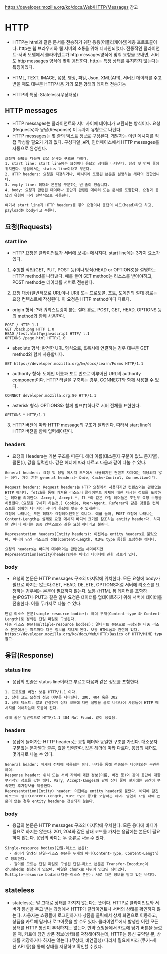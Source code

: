 https://developer.mozilla.org/ko/docs/Web/HTTP/Messages 참고

# HTTP

- HTTP는 html과 같은 문서를 전송하기 위한 응용(어플리케이션)계층 프로토콜이다. http는 웹 브라우저와 웹 서버의 소통을 위해 디자인되었다. 전통적인 클라이언트-서버 모델에서 클라이언트가 http messages양식에 맞춰 요청을 보내면, 서버도 http messages 양식에 맞춰 응답한다. http는 특정 상태를 유지하지 않는다는 특징이있다.
- HTML, TEXT, IMAGE, 음성, 영상, 파일, Json, XML(API), 서버간 데이터를 주고받을 때도 대부분 HTTP사용 거의 모든 형태의 데이터 전송가능

- HTTP의 특징: Stateless(무상태성)

## HTTP messages

- HTTP messages는 클라이언트와 서버 사이에 데이터가 교환되는 방식이다. 요청(Requests)과 응답(Response) 이 두가지 유형으로 나뉜다.
- HTTP messages는 몇 줄의 텍스트 정보로 구성된다. 개발자는 이런 메시지를 직접 작성할 필요가 거의 없다. 구성파일 ,API, 인터페이스에서 HTTP messages를 자동으로 완성한다.

```
요청과 응답은 다음과 같은 유사한 구조를 가진다.
1. start line: start line에는 요청이나 응답의 상태를 나타낸다. 항상 첫 번째 줄에 위치한다. 응답에서는 status line이라고 부른다.
2. HTTP headers: 요청을 지정하거나, 메시지에 포함된 본문을 설명하는 헤더의 집합입니다.
3. empty line: 헤더와 본문을 구분하는 빈 줄이 있습니다.
4. body: 요청과 관련된 데이터나 응답과 관련된 데이터 또는 문서를 포함한다. 요청과 응답의 유형에 따라 선택적으로 사용한다.

여기서 start line과 HTTP headers를 묶어 요청이나 응답의 헤드(head)라고 하고, payload는 body라고 부른다.
```

## 요청(Requests)

### start line

- HTTP 요청은 클라이언트가 서버에 보내는 메시지다. start line에는 3가지 요소가 있다.

1. 수행할 작업(GET, PUT, POST 등)이나 방식(HEAD or OPTIONS)을 설명하는 HTTP method를 나타낸다. 예를 들어 GET method는 리소스를 받아야하고, POST method는 데이터를 서버로 전송한다.

2. 요청 대상(일반적으로 URL이나 URI) 또는 프로토콜, 포트, 도메인의 절대 경로는 요청 컨텍스트에 작성된다. 이 요청은 HTTP method마다 다르다.

- origin 형식: ?와 쿼리스트링이 붙는 절대 경로. POST, GET, HEAD, OPTIONS 등의 method와 함께 사용한다.

```
POST / HTTP 1.1
GET /back.png HTTP 1.0
HEAD /test.html?q=javascript HTTP/ 1.1
OPTIONS /page.html HTTP/1.0
```

- absolute 형식: 완전한 URL 형식으로, 프록시에 연결하는 경우 대부분 GET method와 함께 사용합니다.

```
GET https://developer.mozilla.org/ko/docs/Learn/Forms HTTP/1.1
```

- authority 형식: 도메인 이름과 포트 번호로 이루어진 URL의 authority component이다. HTTP 터널을 구축하는 경우, CONNECT와 함께 사용할 수 있다.

```
CONNECT developer.mozilla.org:80 HTTP/1.1
```

- asterisk 형식: OPTIONS와 함께 별표(\*)하나로 서버 전체를 표현한다.

```
OPTIONS * HTTP/1.1
```

3. HTTP 버전에 따라 HTTP message의 구조가 달라진다. 따라서 start line에 HTTP 버전을 함께 입력해야한다.

### headers

- 요청의 Headers는 기본 구조를 따른다. 헤더 이름(대소문자 구분이 없느 문자열), 콜론(:), 값을 입력한다. 값은 헤더에 따라 다르고 다음과 같이 나눌 수 있다.

```
General headers: 요청 및 응답 메시지 모두에서 사용되지만 컨텐츠 자체에는 적용되지 않는 헤더. 가장 흔한 general headers는 Date, Cache-Control, Connection이다.

Request headers: Request headers는 HTTP 요청에서 사용되지만 컨텐츠와는 관련없는 HTTP 헤더다. fetch를 통해 가져올 리소스나 클라이언트 자체에 대한 자세한 정보를 포함하는 헤더를 의미한다. Accept, Accept-*, If-*와 같은 요청 헤더들은 조건부 요청 수행을 허용한다.(요청을 구체화 하는것.) Cookie, User-Agent, Referer와 같은 것들은 컨텍스트를 정확히 나타내어 서버가 응답에 맞출 수 있게한다.
요청에 나타나는 모든 헤더가 요청헤더인것은 아니다. 예를 들어, POST 요청에 나타나는 Content-Length는 실제로 요청 메시지 바디의 크기를 참조하는 entity header다. 하지만 엔티티 헤더는 종종 컨텍스트와 같은 요청 헤더라고 불린다.

Representation headers(Entity headers): 이전에는 entity headers로 불렀으며, 바디에 담긴 리소스의 정보(Content-Length, MIME type 등)를 포함하는 헤더다.

요청의 headers는 바디의 데이터와는 관련없는 헤더이지만 Representation(entity)headers에는 바디의 데이터에 관한 정보가 있다.
```

### body

- 요청의 본문은 HTTP messages 구조의 마지막에 위치한다. 모든 요청에 body가 필요로 하지는 않는다.GET, HEAD, DELETE, OPTIONS처럼 서버에 리소스를 요청하는 경우에는 본문이 필요하지 않는다. 보통 (HTML 폼 데이터를 포함하는)POST나 PUT과 같은 일부 요청은 데이터를 업데이트하기 위해 서버에 데이터를 전송한다. 이를 두가지로 나눌 수 있다.

```
단일 리소스 본문(single-resource bodies): 헤더 두개(Content-type 와 Content-Length)로 정의된 단일 파일로 구성된다.
다중 리소스 본문(multiple-resource bodies): 멀티파트 본문으로 구성되는 다중 리소스 본문에서는 파트마다 다른 정보를 지니게 된다. 보통 HTML폼과 관련이 있다. https://developer.mozilla.org/ko/docs/Web/HTTP/Basics_of_HTTP/MIME_types 참고.
```

## 응답(Response)

### status line

- 응답의 첫줄은 status line이라고 부르고 다음과 같은 정보를 포함한다.

```
1. 프로토콜 버전: 보통 HTTP/1.1 이다.
2. 상태 코드 요청의 성공 여부를 나타낸다. 200, 404 혹은 302
3. 상태 텍스트: 짧고 간결하게 상태 코드에 대한 설명을 글로 나타내어 사람들이 HTTP 메시지를 이해하는데 도움이 된다.

상태 줄은 일반적으로 HTTP/1.1 404 Not Found. 같이 생겼음.
```

### headers

- 응답에 들어가는 HTTP headers는 요청 헤더와 동일한 구조를 가진다. 대소문자 구분없는 문자열과 콜론, 값을 입력한다. 값은 헤더에 따라 다르다. 응답의 헤더도 몇가지로 나눌 수 있다.

```
General header: 메세지 전체에 적용되는 헤더. 바디를 통해 전송되는 데이터와는 무관한 헤더.
Response header: 위치 또는 서버 자체에 대한 정보(이름, 버전 등)와 같이 응답에 대한 부가적인 정보를 갖는 헤더. Vary, Accept-Ranges와 같이 상태 줄에 넣기에는 공간이 부족했던 추가정보를 제공한다.
Representation(Entity) header: 이전에는 entity header로 불렸다. 바디에 담긴 리소스의 정보(Content-Length, MIME type 등)를 포함하는 헤더. 당연히 요청 내에 본문이 없는 경우 entity header는 전송되지 않는다.
```

### body

- 응답의 본문은 HTTP messages 구조의 마지막에 우치한다. 모든 응다에 바디가 필요로 하지는 않는다. 201, 204와 같은 상태 코드를 가지는 응답에는 본문이 필요하지 않는다. 응답의 바디는 두 종류로 나눌 수 있다.

```
Single-resource bodies(단일-리소스 본문):
  - 길이가 알려진 단일-리소스 본문은 두개의 헤더(Content-Type, Content-Length)로 정의한다.
  - 길이를 모르는 단일 파일로 구성된 단일-리소스 본문은 Transfer-Encoding이 chunked로 설정되어 있으며, 파일은 chunk로 나뉘어 인코딩 되어있다.
Multiple-resource bodies(다중-리소스 본문): 서로 다른 정보를 담고 있는 바디다.
```

## stateless

- stateless는 말 그대로 상태를 가지지 않는다는 뜻이다. HTTP로 클라이언트와 서버가 통신을 주고 받는 과정에서 HTTP가 클라이언트나 서버의 상태를 확인하지 않는다. 사용자는 쇼핑몰에 로그인하거나 상품을 클릭해서 상세 화면으로 이동하고, 상품을 카트에 담거나 로그아웃을 할 수도 있다. 클라이언트에서 발생한 이런 모든 상태를 HTTP 통신이 추적하지는 않는다. 만약 쇼핑몰에서 카트에 담기 버튼을 눌렀을 때, 카트에 담긴 상품 정보(상태)를 저장해야하는데, HTTP는 통신 규약일 뿐, 상태를 저장하거나 하지는 않는다.(무상태, 비연결성) 따라서 필요에 따라 (쿠키-세션,API 등)을 통해 상태를 저장하고 확인할 수있다.

